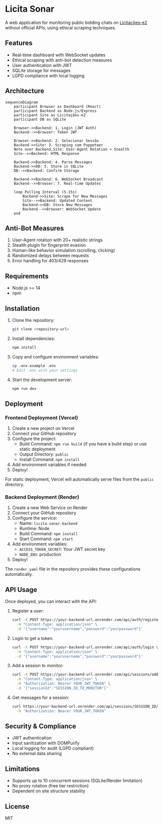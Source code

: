 # Licita Sonar

A web application for monitoring public bidding chats on [Licitações-e2](https://licitacoes-e2.bb.com.br/) without official APIs, using ethical scraping techniques.

## Features

- Real-time dashboard with WebSocket updates
- Ethical scraping with anti-bot detection measures
- User authentication with JWT
- SQLite storage for messages
- LGPD compliance with local logging

## Architecture

```mermaid
sequenceDiagram
    participant Browser as Dashboard (React)
    participant Backend as Node.js/Express
    participant Site as Licitações-e2
    participant DB as SQLite
    
    Browser->>Backend: 1. Login (JWT Auth)
    Backend-->>Browser: Token JWT
    
    Browser->>Backend: 2. Selecionar Sessão
    Backend->>Site: 3. Scraping com Puppeteer
    Note over Backend,Site: User-Agent Rotation + Stealth
    Site-->>Backend: HTML Response
    
    Backend->>Backend: 4. Parse Messages
    Backend->>DB: 5. Store in SQLite
    DB-->>Backend: Confirm Storage
    
    Backend->>Backend: 6. WebSocket Broadcast
    Backend-->>Browser: 7. Real-time Updates
    
    loop Polling Interval (5-15s)
        Backend->>Site: Scrape for New Messages
        Site-->>Backend: Updated Content
        Backend->>DB: Store New Messages
        Backend-->>Browser: WebSocket Update
    end
```

## Anti-Bot Measures

1. User-Agent rotation with 20+ realistic strings
2. Stealth plugin for fingerprint evasion
3. Human-like behavior simulation (scrolling, clicking)
4. Randomized delays between requests
5. Error handling for 403/429 responses

## Requirements

- Node.js >= 14
- npm

## Installation

1. Clone the repository:
   ```bash
   git clone <repository-url>
   ```

2. Install dependencies:
   ```bash
   npm install
   ```

3. Copy and configure environment variables:
   ```bash
   cp .env.example .env
   # Edit .env with your settings
   ```

4. Start the development server:
   ```bash
   npm run dev
   ```

## Deployment

### Frontend Deployment (Vercel)

1. Create a new project on Vercel
2. Connect your GitHub repository
3. Configure the project:
   - Build Command: `npm run build` (if you have a build step) or use static deployment
   - Output Directory: `public`
   - Install Command: `npm install`
4. Add environment variables if needed
5. Deploy!

For static deployment, Vercel will automatically serve files from the `public` directory.

### Backend Deployment (Render)

1. Create a new Web Service on Render
2. Connect your GitHub repository
3. Configure the service:
   - Name: `licita-sonar-backend`
   - Runtime: Node
   - Build Command: `npm install`
   - Start Command: `npm start`
4. Add environment variables:
   - `ACCESS_TOKEN_SECRET`: Your JWT secret key
   - `NODE_ENV`: production
5. Deploy!

The `render.yaml` file in the repository provides these configurations automatically.

## API Usage

Once deployed, you can interact with the API:

1. Register a user:
   ```bash
   curl -X POST https://your-backend-url.onrender.com/api/auth/register \
     -H "Content-Type: application/json" \
     -d '{"username":"yourusername","password":"yourpassword"}'
   ```

2. Login to get a token:
   ```bash
   curl -X POST https://your-backend-url.onrender.com/api/auth/login \
     -H "Content-Type: application/json" \
     -d '{"username":"yourusername","password":"yourpassword"}'
   ```

3. Add a session to monitor:
   ```bash
   curl -X POST https://your-backend-url.onrender.com/api/sessions/add \
     -H "Content-Type: application/json" \
     -H "Authorization: Bearer YOUR_JWT_TOKEN" \
     -d '{"sessionId":"SESSION_ID_TO_MONITOR"}'
   ```

4. Get messages for a session:
   ```bash
   curl https://your-backend-url.onrender.com/api/sessions/SESSION_ID/messages \
     -H "Authorization: Bearer YOUR_JWT_TOKEN"
   ```

## Security & Compliance

- JWT authentication
- Input sanitization with DOMPurify
- Local logging for audit (LGPD compliant)
- No external data sharing

## Limitations

- Supports up to 10 concurrent sessions (SQLite/Render limitation)
- No proxy rotation (free tier restriction)
- Dependent on site structure stability

## License

MIT